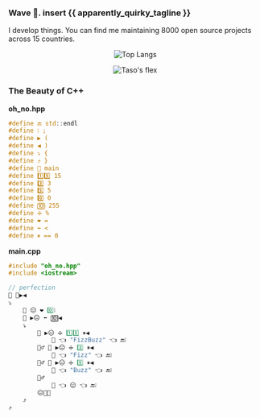 ### Wave 👋. insert {{ apparently_quirky_tagline }}

I develop things. You can find me maintaining 8000 open source projects across 15 countries.

<div align="center">
    
![Top Langs](https://github-readme-stats.vercel.app/api/top-langs/?username=TasoOneAsia&theme=tokyonight&layout=compact)
    
![Taso's flex](https://github-readme-stats.vercel.app/api?username=TasoOneAsia&count_private=true&theme=tokyonight&show_owner&custom_title=Tasos%20Stats)
    
</div>

### The Beauty of C++

**oh_no.hpp**
```cpp
#define 🔚 std::endl  
#define ❕ ;  
#define ▶ (  
#define ◀ )  
#define ⤵ {  
#define ⤴ }  
#define 🤍 main  
#define 1️⃣5️⃣ 15  
#define 3️⃣ 3  
#define 5️⃣ 5  
#define 0️⃣ 0  
#define 🔟 255  
#define ➗ %  
#define ❤ =
#define ⬅ <
#define ⏸ == 0
```
**main.cpp**
```cpp
#include "oh_no.hpp"
#include <iostream>

// perfection
🔢 🤍▶◀
⤵
    🔢 😑 ❤ 0️⃣❕
    🔄 ▶😑 ⬅ 🔟◀
    ⤵
        🤔 ▶😑 ➗ 1️⃣5️⃣ ⏸◀
            📢 👈 "FizzBuzz" 👈 🔚❕
        🤷‍♂️ 🤔 ▶😑 ➗ 3️⃣ ⏸◀
            📢 👈 "Fizz" 👈 🔚❕
        🤷‍♂️ 🤔 ▶😑 ➗ 5️⃣ ⏸◀
            📢 👈 "Buzz" 👈 🔚❕
        🤷‍♂️
            📢 👈 😑 👈 🔚❕
        😑🔼❕
    ⤴
⤴
```






